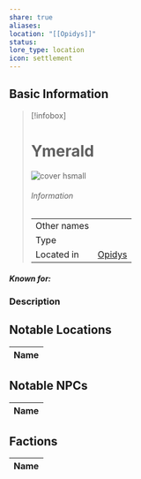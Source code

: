 ```yaml
---
share: true
aliases: 
location: "[[Opidys]]"
status: 
lore_type: location
icon: settlement
---
```

## Basic Information
> [!infobox]
> # Ymerald
> ![cover hsmall](insertimage.png)
> ###### Information
> |   |  |
> | ---- | ---- |
> | Other names | |
> | Type | 
> | Located in | [Opidys](../Kingdoms/Opidys.md)|
##### Known for:
### Description
## Notable Locations
| Name |
| ---- |

## Notable NPCs
| Name |
| ---- |

## Factions
| Name |
| ---- |
